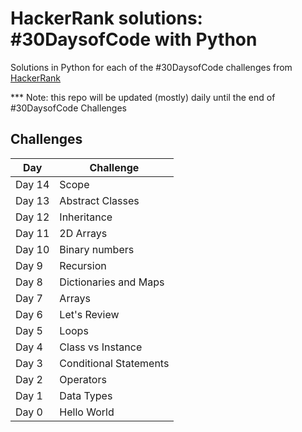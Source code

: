 # HackerRank solutions: #30DaysofCode with Python

Solutions in Python for each of the #30DaysofCode challenges from [HackerRank](https://www.hackerrank.com/domains/tutorials/30-days-of-code)

*** Note: this repo will be updated (mostly) daily until the end of #30DaysofCode Challenges

## Challenges

| Day | Challenge |
| --- | --- |
| Day 14 | Scope | 
| Day 13 | Abstract Classes |
| Day 12 | Inheritance |
| Day 11 | 2D Arrays |
| Day 10 | Binary numbers |
| Day 9 | Recursion |
| Day 8 | Dictionaries and Maps |
| Day 7 | Arrays |
| Day 6 | Let's Review |
| Day 5 | Loops |
| Day 4 | Class vs Instance |
| Day 3 | Conditional Statements |
| Day 2 | Operators |
| Day 1 | Data Types |
| Day 0 | Hello World |
